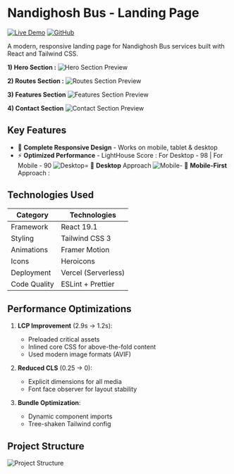 # Nandighosh Bus - Landing Page

[![Live Demo](https://img.shields.io/badge/demo-live-brightgreen)](https://nandighosh-bus.vercel.app) 
[![GitHub](https://img.shields.io/badge/source-code-blue)](https://github.com/yourusername/nandighosh-bus)

A modern, responsive landing page for Nandighosh Bus services built with React and Tailwind CSS.

**1) Hero Section :**
![Hero Section Preview](https://github.com/user-attachments/assets/79485ab5-ee5c-48c4-a2a5-1504678ae1e0)

**2) Routes Section :**
![Routes Section Preview](https://github.com/user-attachments/assets/7f38bbf3-1720-4f4f-954e-33cd7de8b5ea)

**3) Features Section**
![Features Section Preview](https://github.com/user-attachments/assets/410e2be3-88dd-4bbb-a964-97886c5a9277)

**4) Contact Section**
![Contact Section Preview](https://github.com/user-attachments/assets/21d67d4f-579e-4640-9f9d-624bfb811791)


## Key Features

- 🚌 **Complete Responsive Design** - Works on mobile, tablet & desktop
- ⚡ **Optimized Performance** - LightHouse Score : For Desktop - 98 | For Mobile - 90
![Desktop](https://github.com/user-attachments/assets/da0f624a-6ae6-45ec-a6e0-1e785a247d99)= 📱 **Desktop** Approach 
![Mobile](https://github.com/user-attachments/assets/5847949b-e15c-40d4-acc9-af68c917f382)- 📱 **Mobile-First** Approach : 



## Technologies Used

| Category        | Technologies                          |
|-----------------|---------------------------------------|
| Framework       | React 19.1                            |
| Styling         | Tailwind CSS 3                        |
| Animations      | Framer Motion                         |
| Icons           | Heroicons                             |
| Deployment      | Vercel (Serverless)                   |
| Code Quality    | ESLint + Prettier                     |

## Performance Optimizations

1. **LCP Improvement** (2.9s → 1.2s):
   - Preloaded critical assets
   - Inlined core CSS for above-the-fold content
   - Used modern image formats (AVIF)

2. **Reduced CLS** (0.25 → 0):
   - Explicit dimensions for all media
   - Font face observer for layout stability

3. **Bundle Optimization**:
   - Dynamic component imports
   - Tree-shaken Tailwind config

## Project Structure

![Project Structure](https://github.com/user-attachments/assets/a621a4b6-6ffe-4a89-8d2e-4b2f18b7f27b)



